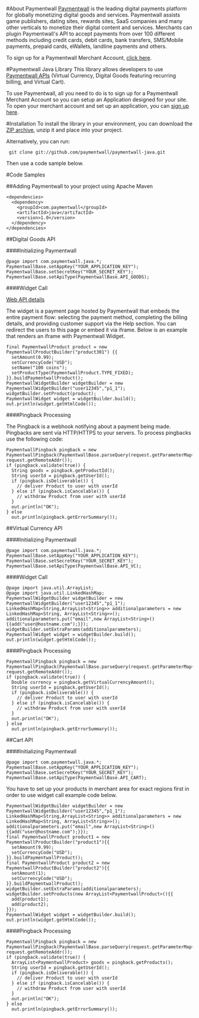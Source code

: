 #About Paymentwall
[Paymentwall](http://paymentwall.com/?source=gh) is the leading digital payments platform for globally monetizing digital goods and services. Paymentwall assists game publishers, dating sites, rewards sites, SaaS companies and many other verticals to monetize their digital content and services. 
Merchants can plugin Paymentwall's API to accept payments from over 100 different methods including credit cards, debit cards, bank transfers, SMS/Mobile payments, prepaid cards, eWallets, landline payments and others. 

To sign up for a Paymentwall Merchant Account, [click here](http://paymentwall.com/signup/merchant?source=gh).

#Paymentwall Java Library
This library allows developers to use [Paymentwall APIs](http://paymentwall.com/en/documentation/API-Documentation/722?source=gh) (Virtual Currency, Digital Goods featuring recurring billing, and Virtual Cart).

To use Paymentwall, all you need to do is to sign up for a Paymentwall Merchant Account so you can setup an Application designed for your site.
To open your merchant account and set up an application, you can [sign up here](http://paymentwall.com/signup/merchant?source=gh).

#Installation
To install the library in your environment, you can download the [ZIP archive](https://github.com/paymentwall/paymentwall-java/archive/master.zip), unzip it and place into your project.

Alternatively, you can run:

  <code> git clone git://github.com/paymentwall/paymentwall-java.git </code>

Then use a code sample below.

#Code Samples

##Adding Paymentwall to your project using Apache Maven

    <dependencies>
      <dependency>
        <groupId>com.paymentwall</groupId>
        <artifactId>java</artifactId>
        <version>1.0</version>
      </dependency>
    </dependencies>

##Digital Goods API

####Initializing Paymentwall

    @page import com.paymentwall.java.*;
    PaymentwallBase.setAppKey("YOUR_APPLICATION_KEY");
    PaymentwallBase.setSecretKey("YOUR_SECRET_KEY");
    PaymentwallBase.setApiType(PaymentwallBase.API_GOODS);

####Widget Call

[Web API details](http://www.paymentwall.com/en/documentation/Digital-Goods-API/710#paymentwall_widget_call_flexible_widget_call)

The widget is a payment page hosted by Paymentwall that embeds the entire payment flow: selecting the payment method, completing the billing details, and providing customer support via the Help section. You can redirect the users to this page or embed it via iframe. Below is an example that renders an iframe with Paymentwall Widget.

    final PaymentwallProduct product = new PaymentwallProductBuilder("product301") {{
      setAmount(0.99);
      setCurrencyCode("USD");
      setName("100 coins");
      setProductType(PaymentwallProduct.TYPE_FIXED);
    }}.buildPaymentwallProduct();
    PaymentwallWidgetBuilder widgetBuilder = new PaymentwallWidgetBuilder("user12345","p1_1");
    widgetBuilder.setProduct(product);
    PaymentwallWidget widget = widgetBuilder.build();
    out.println(widget.getHtmlCode());

####Pingback Processing

The Pingback is a webhook notifying about a payment being made. Pingbacks are sent via HTTP/HTTPS to your servers. To process pingbacks use the following code:

    PaymentwallPingback pingback = new PaymentwallPingback(PaymentwallBase.parseQuery(request.getParameterMap()), request.getRemoteAddr());
    if (pingback.validate(true)) {
      String goods = pingback.getProductId();
      String userId = pingback.getUserId();
      if (pingback.isDeliverable()) {
        // deliver Product to user with userId
      } else if (pingback.isCancelable()) {
        // withdraw Product from user with userId
      }
      out.println("OK");
    } else
      out.println(pingback.getErrorSummary());

##Virtual Currency API

####Initializing Paymentwall

    @page import com.paymentwall.java.*;
    PaymentwallBase.setAppKey("YOUR_APPLICATION_KEY");
    PaymentwallBase.setSecretKey("YOUR_SECRET_KEY");
    PaymentwallBase.setApiType(PaymentwallBase.API_VC);

####Widget Call

    @page import java.util.ArrayList;
    @page import java.util.LinkedHashMap;
    PaymentwallWidgetBuilder widgetBuilder = new PaymentwallWidgetBuilder("user12345","p1_1");
    LinkedHashMap<String,ArrayList<String>> additionalparameters = new LinkedHashMap<String, ArrayList<String>>();
    additionalparameters.put("email",new ArrayList<String>(){{add("user@hostname.com");}});
    widgetBuilder.setExtraParams(additionalparameters);
    PaymentwallWidget widget = widgetBuilder.build();
    out.println(widget.getHtmlCode());

####Pingback Processing

    PaymentwallPingback pingback = new PaymentwallPingback(PaymentwallBase.parseQuery(request.getParameterMap()), request.getRemoteAddr());
    if (pingback.validate(true)) {
      Double currency = pingback.getVirtualCurrencyAmount();
      String userId = pingback.getUserId();
      if (pingback.isDeliverable()) {
        // deliver Product to user with userId
      } else if (pingback.isCancelable()) {
        // withdraw Product from user with userId
      }
      out.println("OK");
    } else
      out.println(pingback.getErrorSummary());

##Cart API

####Initializing Paymentwall

    @page import com.paymentwall.java.*;
    PaymentwallBase.setAppKey("YOUR_APPLICATION_KEY");
    PaymentwallBase.setSecretKey("YOUR_SECRET_KEY");
    PaymentwallBase.setApiType(PaymentwallBase.API_CART);


You have to set up your products in merchant area for exact regions first in order to use widget call example code below.

    PaymentwallWidgetBuilder widgetBuilder = new PaymentwallWidgetBuilder("user12345","p1_1");
    LinkedHashMap<String,ArrayList<String>> additionalparameters = new LinkedHashMap<String, ArrayList<String>>();
    additionalparameters.put("email",new ArrayList<String>(){{add("user@hostname.com");}});
    final PaymentwallProduct product1 = new PaymentwallProductBuilder("product1"){{
      setAmount(9.99);
      setCurrencyCode("USD");
    }}.buildPaymentwallProduct();
    final PaymentwallProduct product2 = new PaymentwallProductBuilder("product2"){{
      setAmount(1);
      setCurrencyCode("USD");
    }}.buildPaymentwallProduct();
    widgetBuilder.setExtraParams(additionalparameters);
    widgetBuilder.setProducts(new ArrayList<PaymentwallProduct>(){{
      add(product1);
      add(product2);
    }});
    PaymentwallWidget widget = widgetBuilder.build();
    out.println(widget.getHtmlCode());


####Pingback Processing

    PaymentwallPingback pingback = new PaymentwallPingback(PaymentwallBase.parseQuery(request.getParameterMap()), request.getRemoteAddr());
    if (pingback.validate(true)) {
      ArrayList<PaymentwallProduct> goods = pingback.getProducts();
      String userId = pingback.getUserId();
      if (pingback.isDeliverable()) {
        // deliver Product to user with userId
      } else if (pingback.isCancelable()) {
        // withdraw Product from user with userId
      }
      out.println("OK");
    } else
      out.println(pingback.getErrorSummary());

